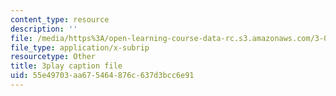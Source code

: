 ```yaml
---
content_type: resource
description: ''
file: /media/https%3A/open-learning-course-data-rc.s3.amazonaws.com/3-091sc-introduction-to-solid-state-chemistry-fall-2010/55e49703aa675464876c637d3bcc6e91_p6isgsReWmI.vtt
file_type: application/x-subrip
resourcetype: Other
title: 3play caption file
uid: 55e49703-aa67-5464-876c-637d3bcc6e91
---
```

